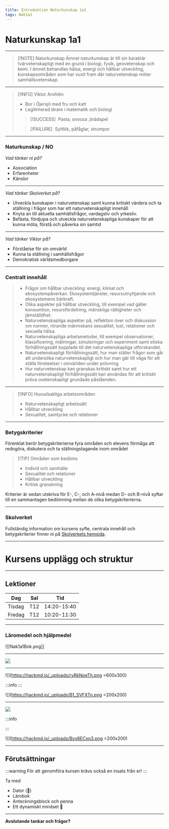 ```yaml
---
title: Introduktion Naturkunskap 1a1
tags: Nak1a1
---
```



# Naturkunskap 1a1

---


> [!NOTE] Naturkunskap
> Ämnet naturkunskap är till sin karaktär tvärvetenskapligt med en grund i biologi, fysik, geovetenskap och kemi. I ämnet behandlas hälsa, energi och hållbar utveckling, kunskapsområden som har vuxit fram där naturvetenskap möter samhällsvetenskap. 

---



>[!INFO] Viktor Arohlén
>- Bor i Öjersjö med fru och katt
>- Legitimerad lärare i matematik och biologi
>
>>[!SUCCESS] ‎ Pasta, snooza ,brädspel
>
>>[!FAILURE] ‎ Syltlök, påfåglar, strumpor

---

### Naturkunskap / NO
*Vad tänker ni på?*
- Association
- Erfarenheter
- Känslor

---

*Vad tänker Skolverket på?*
- Utveckla kunskaper i naturvetenskap samt kunna kritiskt värdera och ta ställning i frågor som har ett naturvetenskapligt innehåll
- Knyta an till aktuella samhällsfrågor, vardagsliv och yrkesliv.
- Befästa, fördjupa och utveckla naturvetenskapliga kunskaper för att kunna möta, förstå och påverka sin samtid

---

*Vad tänker Viktor på?*
- Förståelse för sin omvärld
- Kunna ta ställning i samhällsfrågor
- Demokratisk världsmedborgare

---

### Centralt innehåll
<!-- .slide: style="font-size: 18px;" -->
> - Frågor om hållbar utveckling: energi, klimat och ekosystempåverkan. Ekosystemtjänster, resursutnyttjande och ekosystemens bärkraft.
> - Olika aspekter på hållbar utveckling, till exempel vad gäller konsumtion, resursfördelning, mänskliga rättigheter och jämställdhet.
> - Naturvetenskapliga aspekter på, reflektion över och diskussion om normer, rörande människans sexualitet, lust, relationer och sexuella hälsa.
> - Naturvetenskapliga arbetsmetoder, till exempel observationer, klassificering, mätningar, simuleringar och experiment samt etiska förhållningssätt kopplade till det naturvetenskapliga utforskandet.
> - Naturvetenskapligt förhållningssätt, hur man ställer frågor som går att undersöka naturvetenskapligt och hur man går till väga för att ställa företeelser i omvärlden under prövning.
> - Hur naturvetenskap kan granskas kritiskt samt hur ett naturvetenskapligt förhållningssätt kan användas för att kritiskt pröva ovetenskapligt grundade påståenden.

---

>[!INFO] Huvudsakliga arbetsområden 
>- Naturvetenskapligt arbetssätt
>- Hållbar utveckling
>- Sexualitet, samtycke och relationer


---

### Betygskriterier

Förenklat berör betygskriterierna fyra områden och elevens förmåga att redogöra, diskutera och ta ställningstagande inom området

>[!TIP] Områden som bedöms
>- Individ och samhälle
>- Sexualitet och relationer
>- Hållbar utveckling
>- Kritisk granskning


Kriterier är sedan utskriva för E-, C-, och A-nivå medan D- och B-nivå syftar till en sammantagen bedömning mellan de olika betygskriterierna.

---

### Skolverket

Fullständig information om kursens syfte, centrala innehåll och betygskriterier finner ni på [Skolverkets hemsida](https://www.skolverket.se/undervisning/gymnasieskolan/laroplan-program-och-amnen-i-gymnasieskolan/gymnasieprogrammen/amne?url=-996270488%2Fsyllabuscw%2Fjsp%2Fsubject.htm%3FsubjectCode%3DNAK%26version%3D3%26tos%3Dgy&sv.url=12.5dfee44715d35a5cdfa92a3).

---

# Kursens upplägg och struktur

---

## Lektioner

| Dag    | Sal | Tid |
| -------- | -------- | -------- |
|Tisdag    | T12   | 14:20-15:40    |
| Fredag    | T12    | 10:20-11:30    |

---

### Läromedel och hjälpmedel

![[Nak1a1Bok.png]]

---

![](https://hackmd.io/_uploads/HJrEMtXTn.png)

---

![](https://hackmd.io/_uploads/ryRkNpeTh.png =600x300)

:::info
:::

![](https://hackmd.io/_uploads/B1_SVFXTn.png =200x200)


---

![](https://hackmd.io/_uploads/HJmFO6ep2.png)

:::info

:::

![](https://hackmd.io/_uploads/Bys8ECxp3.png =200x200)

---

## Förutsättningar

:::warning
För att genomföra kursen krävs också en insats från er!
:::

Ta med
- Dator (:battery:)
- Lärobok
- Anteckningsblock och penna
- Ett dynamiskt mindset :slightly_smiling_face: 

---

**Avslutande tankar och frågor?**
